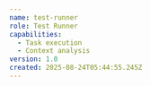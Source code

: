 ```yaml
---
name: test-runner
role: Test Runner
capabilities:
  - Task execution
  - Context analysis
version: 1.0
created: 2025-08-24T05:44:55.245Z
---
```


